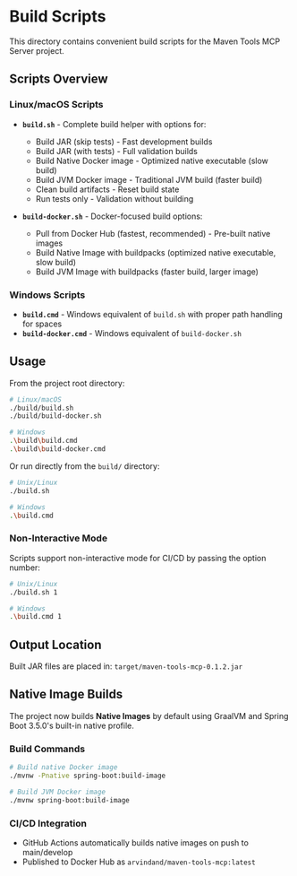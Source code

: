 # Build Scripts

This directory contains convenient build scripts for the Maven Tools MCP Server project.

## Scripts Overview

### Linux/macOS Scripts

- **`build.sh`** - Complete build helper with options for:
  - Build JAR (skip tests) - Fast development builds
  - Build JAR (with tests) - Full validation builds  
  - Build Native Docker image - Optimized native executable (slow build)
  - Build JVM Docker image - Traditional JVM build (faster build)
  - Clean build artifacts - Reset build state
  - Run tests only - Validation without building

- **`build-docker.sh`** - Docker-focused build options:
  - Pull from Docker Hub (fastest, recommended) - Pre-built native images
  - Build Native Image with buildpacks (optimized native executable, slow build)
  - Build JVM Image with buildpacks (faster build, larger image)

### Windows Scripts

- **`build.cmd`** - Windows equivalent of `build.sh` with proper path handling for spaces
- **`build-docker.cmd`** - Windows equivalent of `build-docker.sh`

## Usage

From the project root directory:

```bash
# Linux/macOS
./build/build.sh
./build/build-docker.sh

# Windows
.\build\build.cmd
.\build\build-docker.cmd
```

Or run directly from the `build/` directory:

```bash
# Unix/Linux
./build.sh

# Windows
.\build.cmd
```

### Non-Interactive Mode

Scripts support non-interactive mode for CI/CD by passing the option number:

```bash
# Unix/Linux
./build.sh 1

# Windows  
.\build.cmd 1
```

## Output Location

Built JAR files are placed in: `target/maven-tools-mcp-0.1.2.jar`

## Native Image Builds

The project now builds **Native Images** by default using GraalVM and Spring Boot 3.5.0's built-in native profile.

### Build Commands

```bash
# Build native Docker image
./mvnw -Pnative spring-boot:build-image

# Build JVM Docker image 
./mvnw spring-boot:build-image
```

### CI/CD Integration

- GitHub Actions automatically builds native images on push to main/develop
- Published to Docker Hub as `arvindand/maven-tools-mcp:latest`
